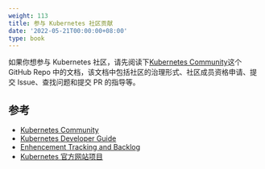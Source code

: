 ```yaml
---
weight: 113
title: 参与 Kubernetes 社区贡献
date: '2022-05-21T00:00:00+08:00'
type: book
---
```


如果你想参与 Kubernetes 社区，请先阅读下[Kubernetes Community](https://github.com/kubernetes/community)这个 GitHub Repo 中的文档，该文档中包括社区的治理形式、社区成员资格申请、提交 Issue、查找问题和提交 PR 的指导等。

## 参考

- [Kubernetes Community](https://github.com/kubernetes/community)
- [Kubernetes Developer Guide](https://github.com/kubernetes/community/tree/master/contributors/devel)
- [Enhencement Tracking and Backlog](https://github.com/kubernetes/features)
- [Kubernetes 官方网站项目](https://github.com/kubernetes/website)

